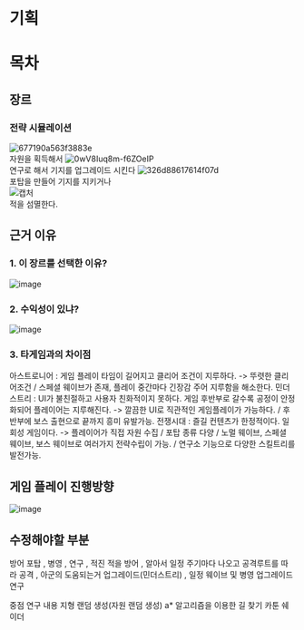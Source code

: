 # 기획
# 목차
## 장르
### 전략 시뮬레이션
![677190a563f3883e](https://github.com/RedditRook/GameEngine1TeamProject/assets/34390637/d60ba804-24ef-4172-9676-ea9ed079fcd1)  
    자원을 획득해서
![0wV8Iuq8m-f6ZOeIP](https://github.com/RedditRook/GameEngine1TeamProject/assets/34390637/e43afe29-59d2-49b8-85c1-4be8d2915e7b)  
    연구로 해서 기지를 업그레이드 시킨다
![326d88617614f07d](https://github.com/RedditRook/GameEngine1TeamProject/assets/34390637/fbc196e5-5900-4249-bcfa-bb0f7741f50e)  
    포탑을 만들어 기지를 지키거나        
![캡처](https://github.com/RedditRook/GameEngine1TeamProject/assets/34390637/e9375e1a-64f9-4dfd-b6d5-84bc189a2ff5)      
    적을 섬멸한다.

## 근거 이유
### 1. 이 장르를 선택한 이유?
![image](https://github.com/TUK-final-graduation-project/GraduationProject/assets/73768560/1ecfdb57-2323-4876-b0ee-cab0828518cd)
### 2. 수익성이 있냐?
![image](https://github.com/TUK-final-graduation-project/GraduationProject/assets/73768560/49d3d497-0759-4c91-a17e-60f636661d14)
### 3. 타게임과의 차이점
아스트로니어 : 게임 플레이 타임이 길어지고 클리어 조건이 지루하다.    ->    뚜렷한 클리어조건 / 스페셜 웨이브가 존재, 플레이 중간마다 긴장감 주어 지루함을 해소한다. 
민더스트리 : UI가 불친절하고 사용자 친화적이지 못하다. 게임 후반부로 갈수록 공정이 안정화되어 플레이어는 지루해진다.   ->    깔끔한 UI로 직관적인 게임플레이가 가능하다. / 후반부에 보스 출현으로 끝까지 흥미 유발가능.
전쟁시대 : 즐길 컨텐츠가 한정적이다. 일회성 게임이다.    ->    플레이어가 직접 자원 수집 / 포탑 종류 다양 / 노멀 웨이브, 스페셜 웨이브, 보스 웨이브로 여러가지 전략수립이 가능. / 연구소 기능으로 다양한 스킬트리를 발전가능.

## 게임 플레이 진행방향
![image](https://github.com/TUK-final-graduation-project/GraduationProject/assets/73768560/21ee6e68-9ab1-43f1-9039-b827b0449a1f)


## 수정해야할 부분
방어 포탑  , 병영 , 연구 , 적진
적을 방어  , 알아서 일정 주기마다 나오고 공격루트를 따라 공격 , 아군의 도움되는거 업그레이드(민더스트리) , 일정 웨이브 및 병영 업그레이드 연구



중점 연구 내용
지형 랜덤 생성(자원 랜덤 생성)
a* 알고리즘을 이용한 길 찾기
카툰 쉐이더
